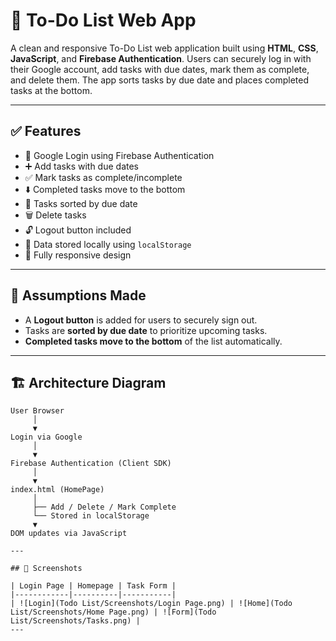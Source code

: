 # 📝 To-Do List Web App

A clean and responsive To-Do List web application built using **HTML**, **CSS**, **JavaScript**, and **Firebase Authentication**. Users can securely log in with their Google account, add tasks with due dates, mark them as complete, and delete them. The app sorts tasks by due date and places completed tasks at the bottom.

---

## ✅ Features

- 🔐 Google Login using Firebase Authentication
- ➕ Add tasks with due dates
- ✅ Mark tasks as complete/incomplete
- ⬇️ Completed tasks move to the bottom
- 📅 Tasks sorted by due date
- 🗑️ Delete tasks
- 🔓 Logout button included
- 💾 Data stored locally using `localStorage`
- 📱 Fully responsive design

---

## 🧠 Assumptions Made

- A **Logout button** is added for users to securely sign out.
- Tasks are **sorted by due date** to prioritize upcoming tasks.
- **Completed tasks move to the bottom** of the list automatically.

---

## 🏗️ Architecture Diagram

```plaintext
User Browser
     │
     ▼
Login via Google
     │
     ▼
Firebase Authentication (Client SDK)
     │
     ▼
index.html (HomePage)
     │
     ├── Add / Delete / Mark Complete
     └── Stored in localStorage
     ▼
DOM updates via JavaScript

---

## 📱 Screenshots

| Login Page | Homepage | Task Form |
|------------|----------|-----------|
| ![Login](Todo List/Screenshots/Login Page.png) | ![Home](Todo List/Screenshots/Home Page.png) | ![Form](Todo List/Screenshots/Tasks.png) | 
---

